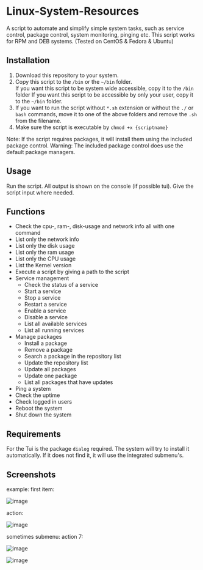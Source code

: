 # Linux-System-Resources
A script to automate and simplify simple system tasks, such as service control, package control, system monitoring,
pinging etc.
This script works for RPM and DEB systems. (Tested on CentOS & Fedora & Ubuntu)

## Installation
<ol>
<li>Download this repository to your system.</li>
  <li>Copy this script to the <code>/bin</code> or the <code>~/bin</code> folder.</li>
  If you want this script to be system wide accessible, copy it to the <code>/bin</code> folder
  If you want this script to be accessible by only your user, copy it to the <code>~/bin</code> folder.

  <li>If you want to run the script without <code>*.sh</code> extension or without the <code>./</code> or <code>bash</code> commands, move it to one of the above folders and remove the <code>.sh</code> from the filename.
<li>Make sure the script is executable by <code>chmod +x {scriptname}</code></li>
</ol>

Note: If the script requires packages, it will install them using the included package control.
Warning: The included package control does use the default package managers.

## Usage

Run the script. All output is shown on the console (if possible tui). 
Give the script input where needed.

## Functions
<ul>
  <li>Check the cpu-, ram-, disk-usage and network info all with one command</li>
  <li>List only the network info</li>
  <li>List only the disk usage</li>
  <li>List only the ram usage</li> 
  <li>List only the CPU usage</li>
  <li>List the Kernel version</li>
  <li>Execute a script by giving a path to the script</li>
  <li>Service management
    <ul>
      <li>Check the status of a service</li>
      <li>Start a service</li>
      <li>Stop a service</li>
      <li>Restart a service</li>
      <li>Enable a service</li>
      <li>Disable a service</li>
      <li>List all available services</li>
      <li>List all running services</li>
    </ul>
  </li>
  <li> Manage packages
    <ul>
      <li>Install a package</li>
      <li>Remove a package</li>
      <li>Search a package in the repository list</li>
      <li>Update the repository list</li>
      <li>Update all packages</li>
      <li>Update one package</li>
      <li>List all packages that have updates</li>
    </ul>
  </li>
  <li>Ping a system</li>
  <li>Check the uptime</li>
  <li>Check logged in users</li>
  <li>Reboot the system</li>
  <li>Shut down the system</li>
</ul>

## Requirements
For the Tui is the package <code>dialog</code> required. The system will try to install it automatically. If it does not find it, it will use the integrated submenu's.

## Screenshots
example: first item:

![image](https://user-images.githubusercontent.com/73343961/120112174-09855700-c175-11eb-92ee-983fdb13529c.png)

action:

![image](https://user-images.githubusercontent.com/73343961/120112189-1a35cd00-c175-11eb-9c23-186112ff89b3.png)

sometimes submenu: action 7:

![image](https://user-images.githubusercontent.com/73343961/120112200-29b51600-c175-11eb-94af-26f181026806.png)

![image](https://user-images.githubusercontent.com/73343961/120112209-30438d80-c175-11eb-81dd-687ba150dea1.png)







